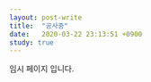 ```yaml
---
layout: post-write
title:  "공사중"
date:   2020-03-22 23:13:51 +0900
study: true
---
```


 임시 페이지 입니다.